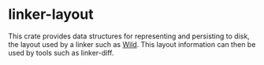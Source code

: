# linker-layout

This crate provides data structures for representing and persisting to disk, the layout used by a
linker such as [Wild](https://github.com/davidlattimore/wild). This layout information can then be
used by tools such as linker-diff.
